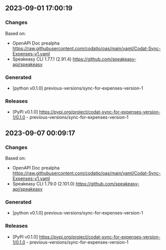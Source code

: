

## 2023-09-01 17:00:19
### Changes
Based on:
- OpenAPI Doc prealpha https://raw.githubusercontent.com/codatio/oas/main/yaml/Codat-Sync-Expenses-v1.yaml
- Speakeasy CLI 1.77.1 (2.91.4) https://github.com/speakeasy-api/speakeasy
### Generated
- [python v0.1.0] previous-versions/sync-for-expenses-version-1
### Releases
- [PyPI v0.1.0] https://pypi.org/project/codat-sync-for-expenses-version-1/0.1.0 - previous-versions/sync-for-expenses-version-1

## 2023-09-07 00:09:17
### Changes
Based on:
- OpenAPI Doc prealpha https://raw.githubusercontent.com/codatio/oas/main/yaml/Codat-Sync-Expenses-v1.yaml
- Speakeasy CLI 1.79.0 (2.101.0) https://github.com/speakeasy-api/speakeasy
### Generated
- [python v0.1.0] previous-versions/sync-for-expenses-version-1
### Releases
- [PyPI v0.1.0] https://pypi.org/project/codat-sync-for-expenses-version-1/0.1.0 - previous-versions/sync-for-expenses-version-1